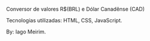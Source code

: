 Conversor de valores R$(BRL) e Dólar Canadênse (CAD) 

Tecnologias utilizadas: HTML, CSS, JavaScript.

By: Iago Meirim.
